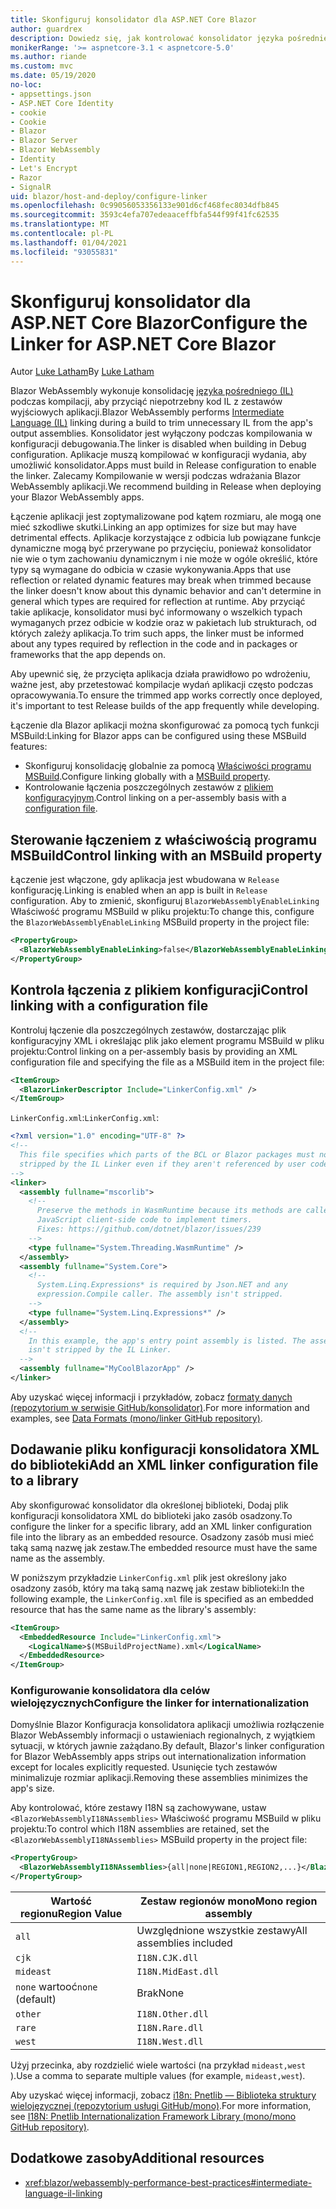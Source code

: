 ```yaml
---
title: Skonfiguruj konsolidator dla ASP.NET Core Blazor
author: guardrex
description: Dowiedz się, jak kontrolować konsolidator języka pośredniego (IL) podczas kompilowania Blazor aplikacji.
monikerRange: '>= aspnetcore-3.1 < aspnetcore-5.0'
ms.author: riande
ms.custom: mvc
ms.date: 05/19/2020
no-loc:
- appsettings.json
- ASP.NET Core Identity
- cookie
- Cookie
- Blazor
- Blazor Server
- Blazor WebAssembly
- Identity
- Let's Encrypt
- Razor
- SignalR
uid: blazor/host-and-deploy/configure-linker
ms.openlocfilehash: 0c99056053356133e901d6cf468fec8034dfb845
ms.sourcegitcommit: 3593c4efa707edeaaceffbfa544f99f41fc62535
ms.translationtype: MT
ms.contentlocale: pl-PL
ms.lasthandoff: 01/04/2021
ms.locfileid: "93055831"
---
```

# <a name="configure-the-linker-for-aspnet-core-no-locblazor"></a><span data-ttu-id="8b2d2-103">Skonfiguruj konsolidator dla ASP.NET Core Blazor</span><span class="sxs-lookup"><span data-stu-id="8b2d2-103">Configure the Linker for ASP.NET Core Blazor</span></span>

<span data-ttu-id="8b2d2-104">Autor [Luke Latham](https://github.com/guardrex)</span><span class="sxs-lookup"><span data-stu-id="8b2d2-104">By [Luke Latham](https://github.com/guardrex)</span></span>

<span data-ttu-id="8b2d2-105">Blazor WebAssembly wykonuje konsolidację [języka pośredniego (IL)](/dotnet/standard/managed-code#intermediate-language--execution) podczas kompilacji, aby przyciąć niepotrzebny kod IL z zestawów wyjściowych aplikacji.</span><span class="sxs-lookup"><span data-stu-id="8b2d2-105">Blazor WebAssembly performs [Intermediate Language (IL)](/dotnet/standard/managed-code#intermediate-language--execution) linking during a build to trim unnecessary IL from the app's output assemblies.</span></span> <span data-ttu-id="8b2d2-106">Konsolidator jest wyłączony podczas kompilowania w konfiguracji debugowania.</span><span class="sxs-lookup"><span data-stu-id="8b2d2-106">The linker is disabled when building in Debug configuration.</span></span> <span data-ttu-id="8b2d2-107">Aplikacje muszą kompilować w konfiguracji wydania, aby umożliwić konsolidator.</span><span class="sxs-lookup"><span data-stu-id="8b2d2-107">Apps must build in Release configuration to enable the linker.</span></span> <span data-ttu-id="8b2d2-108">Zalecamy Kompilowanie w wersji podczas wdrażania Blazor WebAssembly aplikacji.</span><span class="sxs-lookup"><span data-stu-id="8b2d2-108">We recommend building in Release when deploying your Blazor WebAssembly apps.</span></span> 

<span data-ttu-id="8b2d2-109">Łączenie aplikacji jest zoptymalizowane pod kątem rozmiaru, ale mogą one mieć szkodliwe skutki.</span><span class="sxs-lookup"><span data-stu-id="8b2d2-109">Linking an app optimizes for size but may have detrimental effects.</span></span> <span data-ttu-id="8b2d2-110">Aplikacje korzystające z odbicia lub powiązane funkcje dynamiczne mogą być przerywane po przycięciu, ponieważ konsolidator nie wie o tym zachowaniu dynamicznym i nie może w ogóle określić, które typy są wymagane do odbicia w czasie wykonywania.</span><span class="sxs-lookup"><span data-stu-id="8b2d2-110">Apps that use reflection or related dynamic features may break when trimmed because the linker doesn't know about this dynamic behavior and can't determine in general which types are required for reflection at runtime.</span></span> <span data-ttu-id="8b2d2-111">Aby przyciąć takie aplikacje, konsolidator musi być informowany o wszelkich typach wymaganych przez odbicie w kodzie oraz w pakietach lub strukturach, od których zależy aplikacja.</span><span class="sxs-lookup"><span data-stu-id="8b2d2-111">To trim such apps, the linker must be informed about any types required by reflection in the code and in packages or frameworks that the app depends on.</span></span>

<span data-ttu-id="8b2d2-112">Aby upewnić się, że przycięta aplikacja działa prawidłowo po wdrożeniu, ważne jest, aby przetestować kompilacje wydań aplikacji często podczas opracowywania.</span><span class="sxs-lookup"><span data-stu-id="8b2d2-112">To ensure the trimmed app works correctly once deployed, it's important to test Release builds of the app frequently while developing.</span></span>

<span data-ttu-id="8b2d2-113">Łączenie dla Blazor aplikacji można skonfigurować za pomocą tych funkcji MSBuild:</span><span class="sxs-lookup"><span data-stu-id="8b2d2-113">Linking for Blazor apps can be configured using these MSBuild features:</span></span>

* <span data-ttu-id="8b2d2-114">Skonfiguruj konsolidację globalnie za pomocą [Właściwości programu MSBuild](#control-linking-with-an-msbuild-property).</span><span class="sxs-lookup"><span data-stu-id="8b2d2-114">Configure linking globally with a [MSBuild property](#control-linking-with-an-msbuild-property).</span></span>
* <span data-ttu-id="8b2d2-115">Kontrolowanie łączenia poszczególnych zestawów z [plikiem konfiguracyjnym](#control-linking-with-a-configuration-file).</span><span class="sxs-lookup"><span data-stu-id="8b2d2-115">Control linking on a per-assembly basis with a [configuration file](#control-linking-with-a-configuration-file).</span></span>

## <a name="control-linking-with-an-msbuild-property"></a><span data-ttu-id="8b2d2-116">Sterowanie łączeniem z właściwością programu MSBuild</span><span class="sxs-lookup"><span data-stu-id="8b2d2-116">Control linking with an MSBuild property</span></span>

<span data-ttu-id="8b2d2-117">Łączenie jest włączone, gdy aplikacja jest wbudowana w `Release` konfigurację.</span><span class="sxs-lookup"><span data-stu-id="8b2d2-117">Linking is enabled when an app is built in `Release` configuration.</span></span> <span data-ttu-id="8b2d2-118">Aby to zmienić, skonfiguruj `BlazorWebAssemblyEnableLinking` Właściwość programu MSBuild w pliku projektu:</span><span class="sxs-lookup"><span data-stu-id="8b2d2-118">To change this, configure the `BlazorWebAssemblyEnableLinking` MSBuild property in the project file:</span></span>

```xml
<PropertyGroup>
  <BlazorWebAssemblyEnableLinking>false</BlazorWebAssemblyEnableLinking>
</PropertyGroup>
```

## <a name="control-linking-with-a-configuration-file"></a><span data-ttu-id="8b2d2-119">Kontrola łączenia z plikiem konfiguracji</span><span class="sxs-lookup"><span data-stu-id="8b2d2-119">Control linking with a configuration file</span></span>

<span data-ttu-id="8b2d2-120">Kontroluj łączenie dla poszczególnych zestawów, dostarczając plik konfiguracyjny XML i określając plik jako element programu MSBuild w pliku projektu:</span><span class="sxs-lookup"><span data-stu-id="8b2d2-120">Control linking on a per-assembly basis by providing an XML configuration file and specifying the file as a MSBuild item in the project file:</span></span>

```xml
<ItemGroup>
  <BlazorLinkerDescriptor Include="LinkerConfig.xml" />
</ItemGroup>
```

<span data-ttu-id="8b2d2-121">`LinkerConfig.xml`:</span><span class="sxs-lookup"><span data-stu-id="8b2d2-121">`LinkerConfig.xml`:</span></span>

```xml
<?xml version="1.0" encoding="UTF-8" ?>
<!--
  This file specifies which parts of the BCL or Blazor packages must not be
  stripped by the IL Linker even if they aren't referenced by user code.
-->
<linker>
  <assembly fullname="mscorlib">
    <!--
      Preserve the methods in WasmRuntime because its methods are called by 
      JavaScript client-side code to implement timers.
      Fixes: https://github.com/dotnet/blazor/issues/239
    -->
    <type fullname="System.Threading.WasmRuntime" />
  </assembly>
  <assembly fullname="System.Core">
    <!--
      System.Linq.Expressions* is required by Json.NET and any 
      expression.Compile caller. The assembly isn't stripped.
    -->
    <type fullname="System.Linq.Expressions*" />
  </assembly>
  <!--
    In this example, the app's entry point assembly is listed. The assembly
    isn't stripped by the IL Linker.
  -->
  <assembly fullname="MyCoolBlazorApp" />
</linker>
```

<span data-ttu-id="8b2d2-122">Aby uzyskać więcej informacji i przykładów, zobacz [formaty danych (repozytorium w serwisie GitHub/konsolidator)](https://github.com/mono/linker/blob/master/docs/data-formats.md).</span><span class="sxs-lookup"><span data-stu-id="8b2d2-122">For more information and examples, see [Data Formats (mono/linker GitHub repository)](https://github.com/mono/linker/blob/master/docs/data-formats.md).</span></span>

## <a name="add-an-xml-linker-configuration-file-to-a-library"></a><span data-ttu-id="8b2d2-123">Dodawanie pliku konfiguracji konsolidatora XML do biblioteki</span><span class="sxs-lookup"><span data-stu-id="8b2d2-123">Add an XML linker configuration file to a library</span></span>

<span data-ttu-id="8b2d2-124">Aby skonfigurować konsolidator dla określonej biblioteki, Dodaj plik konfiguracji konsolidatora XML do biblioteki jako zasób osadzony.</span><span class="sxs-lookup"><span data-stu-id="8b2d2-124">To configure the linker for a specific library, add an XML linker configuration file into the library as an embedded resource.</span></span> <span data-ttu-id="8b2d2-125">Osadzony zasób musi mieć taką samą nazwę jak zestaw.</span><span class="sxs-lookup"><span data-stu-id="8b2d2-125">The embedded resource must have the same name as the assembly.</span></span>

<span data-ttu-id="8b2d2-126">W poniższym przykładzie `LinkerConfig.xml` plik jest określony jako osadzony zasób, który ma taką samą nazwę jak zestaw biblioteki:</span><span class="sxs-lookup"><span data-stu-id="8b2d2-126">In the following example, the `LinkerConfig.xml` file is specified as an embedded resource that has the same name as the library's assembly:</span></span>

```xml
<ItemGroup>
  <EmbeddedResource Include="LinkerConfig.xml">
    <LogicalName>$(MSBuildProjectName).xml</LogicalName>
  </EmbeddedResource>
</ItemGroup>
```

### <a name="configure-the-linker-for-internationalization"></a><span data-ttu-id="8b2d2-127">Konfigurowanie konsolidatora dla celów wielojęzycznych</span><span class="sxs-lookup"><span data-stu-id="8b2d2-127">Configure the linker for internationalization</span></span>

<span data-ttu-id="8b2d2-128">Domyślnie Blazor Konfiguracja konsolidatora aplikacji umożliwia rozłączenie Blazor WebAssembly informacji o ustawieniach regionalnych, z wyjątkiem sytuacji, w których jawnie zażądano.</span><span class="sxs-lookup"><span data-stu-id="8b2d2-128">By default, Blazor's linker configuration for Blazor WebAssembly apps strips out internationalization information except for locales explicitly requested.</span></span> <span data-ttu-id="8b2d2-129">Usunięcie tych zestawów minimalizuje rozmiar aplikacji.</span><span class="sxs-lookup"><span data-stu-id="8b2d2-129">Removing these assemblies minimizes the app's size.</span></span>

<span data-ttu-id="8b2d2-130">Aby kontrolować, które zestawy I18N są zachowywane, ustaw `<BlazorWebAssemblyI18NAssemblies>` Właściwość programu MSBuild w pliku projektu:</span><span class="sxs-lookup"><span data-stu-id="8b2d2-130">To control which I18N assemblies are retained, set the `<BlazorWebAssemblyI18NAssemblies>` MSBuild property in the project file:</span></span>

```xml
<PropertyGroup>
  <BlazorWebAssemblyI18NAssemblies>{all|none|REGION1,REGION2,...}</BlazorWebAssemblyI18NAssemblies>
</PropertyGroup>
```

| <span data-ttu-id="8b2d2-131">Wartość regionu</span><span class="sxs-lookup"><span data-stu-id="8b2d2-131">Region Value</span></span>     | <span data-ttu-id="8b2d2-132">Zestaw regionów mono</span><span class="sxs-lookup"><span data-stu-id="8b2d2-132">Mono region assembly</span></span>    |
| ---------------- | ----------------------- |
| `all`            | <span data-ttu-id="8b2d2-133">Uwzględnione wszystkie zestawy</span><span class="sxs-lookup"><span data-stu-id="8b2d2-133">All assemblies included</span></span> |
| `cjk`            | `I18N.CJK.dll`          |
| `mideast`        | `I18N.MidEast.dll`      |
| <span data-ttu-id="8b2d2-134">`none` wartooć</span><span class="sxs-lookup"><span data-stu-id="8b2d2-134">`none` (default)</span></span> | <span data-ttu-id="8b2d2-135">Brak</span><span class="sxs-lookup"><span data-stu-id="8b2d2-135">None</span></span>                    |
| `other`          | `I18N.Other.dll`        |
| `rare`           | `I18N.Rare.dll`         |
| `west`           | `I18N.West.dll`         |

<span data-ttu-id="8b2d2-136">Użyj przecinka, aby rozdzielić wiele wartości (na przykład `mideast,west` ).</span><span class="sxs-lookup"><span data-stu-id="8b2d2-136">Use a comma to separate multiple values (for example, `mideast,west`).</span></span>

<span data-ttu-id="8b2d2-137">Aby uzyskać więcej informacji, zobacz [i18n: Pnetlib — Biblioteka struktury wielojęzycznej (repozytorium usługi GitHub/mono)](https://github.com/mono/mono/tree/master/mcs/class/I18N).</span><span class="sxs-lookup"><span data-stu-id="8b2d2-137">For more information, see [I18N: Pnetlib Internationalization Framework Library (mono/mono GitHub repository)](https://github.com/mono/mono/tree/master/mcs/class/I18N).</span></span>

## <a name="additional-resources"></a><span data-ttu-id="8b2d2-138">Dodatkowe zasoby</span><span class="sxs-lookup"><span data-stu-id="8b2d2-138">Additional resources</span></span>

* <xref:blazor/webassembly-performance-best-practices#intermediate-language-il-linking>
